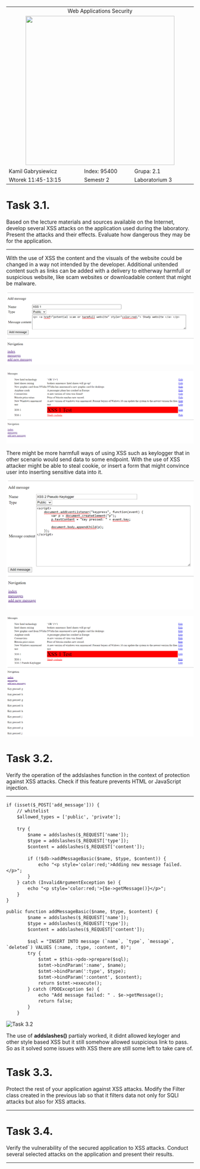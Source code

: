<table align='center'>
  <tr> <td colspan='3' align='center' width='884px'> Web Applications Security </td> </tr>
  <tr> <td colspan="3" align='center'> <img src='https://github.com/Gabrysiewicz/Programowanie-aplikacji-w-chmurze-obliczeniowe/blob/main/logo_politechniki_lubelskiej.jpg' width="400px" height="400px"></td> </tr>
  <tr> <td> Kamil Gabrysiewicz </td> <td> Index: 95400 </td> <td> Grupa: 2.1 </td> </tr>  
  <tr> <td> Wtorek 11:45-13:15 </td> <td> Semestr 2 </td> <td>Laboratorium 3</td></tr>  
</table>

# Task 3.1.
Based on the lecture materials and sources available on the Internet, develop several XSS
attacks on the application used during the laboratory. Present the attacks and their effects.
Evaluate how dangerous they may be for the application.
<hr/>
With the use of XSS the content and the visuals of the website could be changed in a way not intended by the developer.
Additional unitended content such as links can be added with a delivery to eitherway harmfull or suspicious website, 
like scam websites or downloadable content that might be malware.

![Task 3.1a](https://github.com/Gabrysiewicz/S9_Web-Applications-Security/blob/lab3/img/Task3_1a.png)

![Task 3.1b](https://github.com/Gabrysiewicz/S9_Web-Applications-Security/blob/lab3/img/Task3_1b.png)

There might be more harmfull ways of using XSS such as keylogger that in other scenario would send data to some endpoint.
With the use of XSS attacker might be able to steal cookie, or insert a form that might convince user into inserting sensitive data
into it.

![Task 3.1c](https://github.com/Gabrysiewicz/S9_Web-Applications-Security/blob/lab3/img/Task3_1c.png)

![Task 3.1d](https://github.com/Gabrysiewicz/S9_Web-Applications-Security/blob/lab3/img/Task3_1d.png)

# Task 3.2.
Verify the operation of the addslashes function in the context of protection against XSS
attacks. Check if this feature prevents HTML or JavaScript injection.
<hr/>

```
if (isset($_POST['add_message'])) {
    // whitelist
    $allowed_types = ['public', 'private'];

    try {
        $name = addslashes($_REQUEST['name']);
        $type = addslashes($_REQUEST['type']);
        $content = addslashes($_REQUEST['content']);

        if (!$db->addMessageBasic($name, $type, $content)) {
            echo "<p style='color:red;'>Adding new message failed.</p>";
        }
    } catch (InvalidArgumentException $e) {
        echo "<p style='color:red;'>{$e->getMessage()}</p>";
    }
}
```
```
public function addMessageBasic($name, $type, $content) {
        $name = addslashes($_REQUEST['name']);
        $type = addslashes($_REQUEST['type']);
        $content = addslashes($_REQUEST['content']);

        $sql = "INSERT INTO message (`name`, `type`, `message`, `deleted`) VALUES (:name, :type, :content, 0)";
        try {
            $stmt = $this->pdo->prepare($sql);
            $stmt->bindParam(':name', $name);
            $stmt->bindParam(':type', $type);
            $stmt->bindParam(':content', $content);
            return $stmt->execute();
        } catch (PDOException $e) {
            echo "Add message failed: " . $e->getMessage();
            return false;
        }
    }
```
![Task 3.2](https://github.com/Gabrysiewicz/S9_Web-Applications-Security/blob/lab3/img/Task3_2.png)

The use of **addslashes()** partialy worked, it didnt allowed keyloger and other style based XSS but it still somehow allowed suspicious link to pass.
So as it solved some issues with XSS there are still some left to take care of.

# Task 3.3.
Protect the rest of your application against XSS attacks. Modify the Filter class created in
the previous lab so that it filters data not only for SQLI attacks but also for XSS attacks.
<hr/>

# Task 3.4.
Verify the vulnerability of the secured application to XSS attacks. Conduct several selected
attacks on the application and present their results.
<hr/>


